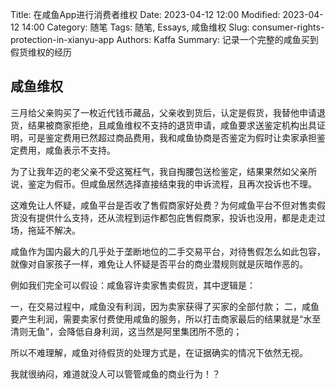 Title: 在咸鱼App进行消费者维权
Date: 2023-04-12 12:00
Modified: 2023-04-12 14:00
Category: 随笔
Tags: 随笔, Essays, 咸鱼维权
Slug: consumer-rights-protection-in-xianyu-app
Authors: Kaffa
Summary: 记录一个完整的咸鱼买到假货维权的经历


## 咸鱼维权

三月给父亲购买了一枚近代钱币藏品，父亲收到货后，认定是假货，我替他申请退货，结果被商家拒绝，且咸鱼维权不支持的退货申请，咸鱼要求送鉴定机构出具证明，可是鉴定费用已然超过商品费用，我和咸鱼协商是否鉴定为假时让卖家承担鉴定费用，咸鱼表示不支持。

为了让我年迈的老父亲不受这冤枉气，我自掏腰包送检鉴定，结果果然如父亲所说，鉴定为假币。但咸鱼居然选择直接结束我的申诉流程，且再次投诉也不理。

这难免让人怀疑，咸鱼平台是否收了售假商家好处费？为何咸鱼平台不但对售卖假货没有提供什么支持，还从流程到运作都包庇售假商家，投诉也没用，都是走走过场，拖延不解决。

咸鱼作为国内最大的几乎处于垄断地位的二手交易平台，对待售假怎么如此包容，就像对自家孩子一样，难免让人怀疑是否平台的商业潜规则就是灰暗作恶的。

例如我们完全可以假设：咸鱼容许卖家售卖假货，其中逻辑是：

一，在交易过程中，咸鱼没有利润，因为卖家获得了买家的全部付款；
二，咸鱼要产生利润，需要卖家付费使用咸鱼的服务，所以打击商家最后的结果就是“水至清则无鱼”，会降低自身利润，这当然是阿里集团所不愿的；

所以不难理解，咸鱼对待假货的处理方式是，在证据确实的情况下依然无视。

我就很纳闷，难道就没人可以管管咸鱼的商业行为！？

